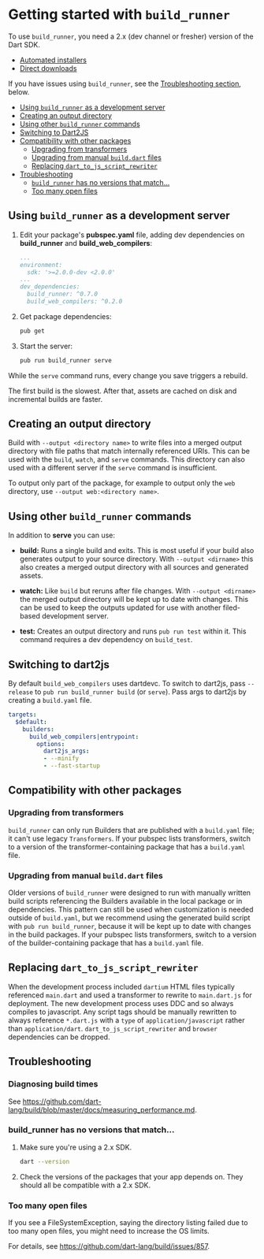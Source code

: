 # Getting started with `build_runner`

To use `build_runner`, you need a 2.x (dev channel or fresher) version of
the Dart SDK.

* [Automated installers](https://www.dartlang.org/install#automated-installation-and-updates)
* [Direct downloads](https://www.dartlang.org/install/archive#dev-channel)

If you have issues using `build_runner`, see the
[Troubleshooting section](#troubleshooting), below.

* [Using `build_runner` as a development server](#using-build_runner-as-a-development-server)
* [Creating an output directory](#creating-an-output-directory)
* [Using other `build_runner` commands](#using-other-build_runner-commands)
* [Switching to Dart2JS](#switching-to-dart2js)
* [Compatibility with other packages](#compatibility-with-other-packages)
  * [Upgrading from transformers](#upgrading-from-transformers)
  * [Upgrading from manual `build.dart` files](#upgrading-from-manual-builddart-files)
  * [Replacing `dart_to_js_script_rewriter`](#replacing-dart_to_js_script_rewriter)
* [Troubleshooting](#troubleshooting)
  * [`build_runner` has no versions that match...](#build_runner-has-no-versions-that-match)
  * [Too many open files](#too-many-open-files)

## Using `build_runner` as a development server

1. Edit your package's **pubspec.yaml** file,
   adding dev dependencies on **build_runner** and **build_web_compilers**:

   ```yaml
   ...
   environment:
     sdk: '>=2.0.0-dev <2.0.0'
   ...
   dev_dependencies:
     build_runner: ^0.7.0
     build_web_compilers: ^0.2.0
   ```

2. Get package dependencies:

   ```sh
   pub get
   ```

3. Start the server:

   ```sh
   pub run build_runner serve
   ```

While the `serve` command runs, every change you save triggers a rebuild.

The first build is the slowest. After that, assets are cached on disk and
incremental builds are faster.

## Creating an output directory

Build with `--output <directory name>` to write files into a merged output
directory with file paths that match internally referenced URIs. This can be
used with the `build`, `watch`, and `serve` commands. This directory can also
used with a different server if the `serve` command is insufficient.

To output only part of the package, for example to output only the `web`
directory, use `--output web:<directory name>`.

## Using other `build_runner` commands

In addition to **serve** you can use:

- **build:** Runs a single build and exits. This is most useful if your build
  also generates output to your source directory. With `--output <dirname>` this
  also creates a merged output directory with all sources and generated assets.

- **watch:** Like `build` but reruns after file changes. With
  `--output <dirname>` the merged output directory will be kept up to date with
  changes. This can be used to keep the outputs updated for use with another
  filed-based development server.

- **test:** Creates an output directory and runs `pub run test` within it.
  This command requires a dev dependency on `build_test`.

## Switching to dart2js

By default `build_web_compilers` uses dartdevc. To switch to dart2js, pass
`--release` to `pub run build_runner build` (or `serve`). Pass args to dart2js
by creating a `build.yaml` file.

```yaml
targets:
  $default:
    builders:
      build_web_compilers|entrypoint:
        options:
          dart2js_args:
          - --minify
          - --fast-startup
```

## Compatibility with other packages

### Upgrading from transformers

`build_runner` can only run Builders that are published with a `build.yaml`
file; it can't use legacy `Transformers`. If your pubspec lists transformers,
switch to a version of the transformer-containing package that has a
`build.yaml` file.

### Upgrading from manual `build.dart` files

Older versions of `build_runner` were designed to run with manually written
build scripts referencing the Builders available in the local package or in
dependencies. This pattern can still be used when customization is needed
outside of `build.yaml`, but we recommend using the generated build script
with `pub run build_runner`, because it will be kept up to date with changes
in the build packages. If your pubspec lists transformers, switch to a version of
the builder-containing package that has a `build.yaml` file.

## Replacing `dart_to_js_script_rewriter`

When the development process included `dartium` HTML files typically referenced
`main.dart` and used a transformer to rewrite to `main.dart.js` for deployment.
The new development process uses DDC and so always compiles to javascript. Any
script tags should be manually rewritten to always reference `*.dart.js` with a
`type` of `application/javascript` rather than `application/dart`.
`dart_to_js_script_rewriter` and `browser` dependencies can be dropped.


## Troubleshooting

<!-- summarize here. -->

### Diagnosing build times

See
<https://github.com/dart-lang/build/blob/master/docs/measuring_performance.md>.

### build_runner has no versions that match...

1. Make sure you're using a 2.x SDK.

   ```sh
   dart --version
   ```

2. Check the versions of the packages that your app depends on.
   They should all be compatible with a 2.x SDK.


### Too many open files

If you see a FileSystemException, saying the directory listing failed
due to too many open files, you might need to increase the OS limits.

For details, see <https://github.com/dart-lang/build/issues/857>.
